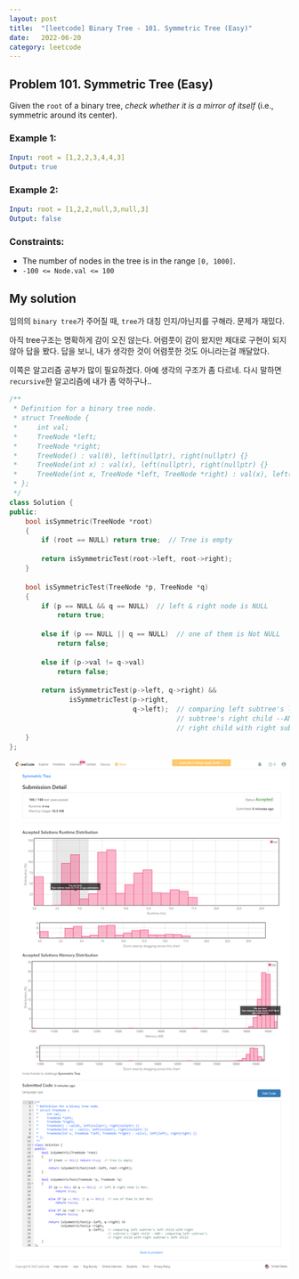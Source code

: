 ```yaml
---
layout: post
title:  "[leetcode] Binary Tree - 101. Symmetric Tree (Easy)"
date:   2022-06-20
category: leetcode
---
```


## Problem 101. Symmetric Tree (Easy)
Given the `root` of a binary tree, *check whether it is a mirror of itself* (i.e., symmetric around its center).

### Example 1:
```yaml
Input: root = [1,2,2,3,4,4,3]
Output: true
```

### Example 2:
```yaml
Input: root = [1,2,2,null,3,null,3]
Output: false
```

### Constraints:
* The number of nodes in the tree is in the range `[0, 1000]`.
* `-100 <= Node.val <= 100`

## My solution

임의의 `binary tree`가 주어질 때, `tree`가 대칭 인지/아닌지를 구해라. 문제가 재밌다.

아직 tree구조는 명확하게 감이 오진 않는다. 어렴풋이 감이 왔지만 제대로 구현이 되지 않아 답을 봤다. 답을 보니, 내가 생각한 것이 어렴풋한 것도 아니라는걸 깨달았다. 

이쪽은 알고리즘 공부가 많이 필요하겠다. 아예 생각의 구조가 좀 다르네. 다시 말하면 `recursive`한 알고리즘에 내가 좀 약하구나..

```cpp
/**
 * Definition for a binary tree node.
 * struct TreeNode {
 *     int val;
 *     TreeNode *left;
 *     TreeNode *right;
 *     TreeNode() : val(0), left(nullptr), right(nullptr) {}
 *     TreeNode(int x) : val(x), left(nullptr), right(nullptr) {}
 *     TreeNode(int x, TreeNode *left, TreeNode *right) : val(x), left(left), right(right) {}
 * };
 */
class Solution {
public:
    bool isSymmetric(TreeNode *root)
    {
        if (root == NULL) return true;  // Tree is empty

        return isSymmetricTest(root->left, root->right);
    }

    bool isSymmetricTest(TreeNode *p, TreeNode *q)
    {
        if (p == NULL && q == NULL)  // left & right node is NULL
            return true;

        else if (p == NULL || q == NULL)  // one of them is Not NULL
            return false;

        else if (p->val != q->val)
            return false;

        return isSymmetricTest(p->left, q->right) &&
               isSymmetricTest(p->right,
                               q->left);  // comparing left subtree's left child with right
                                          // subtree's right child --AND-- comparing left subtree's
                                          // right child with right subtree's left child
    }
};
```

![alt text](/public/img/leetcode/leetcode-binarytree-101.png)